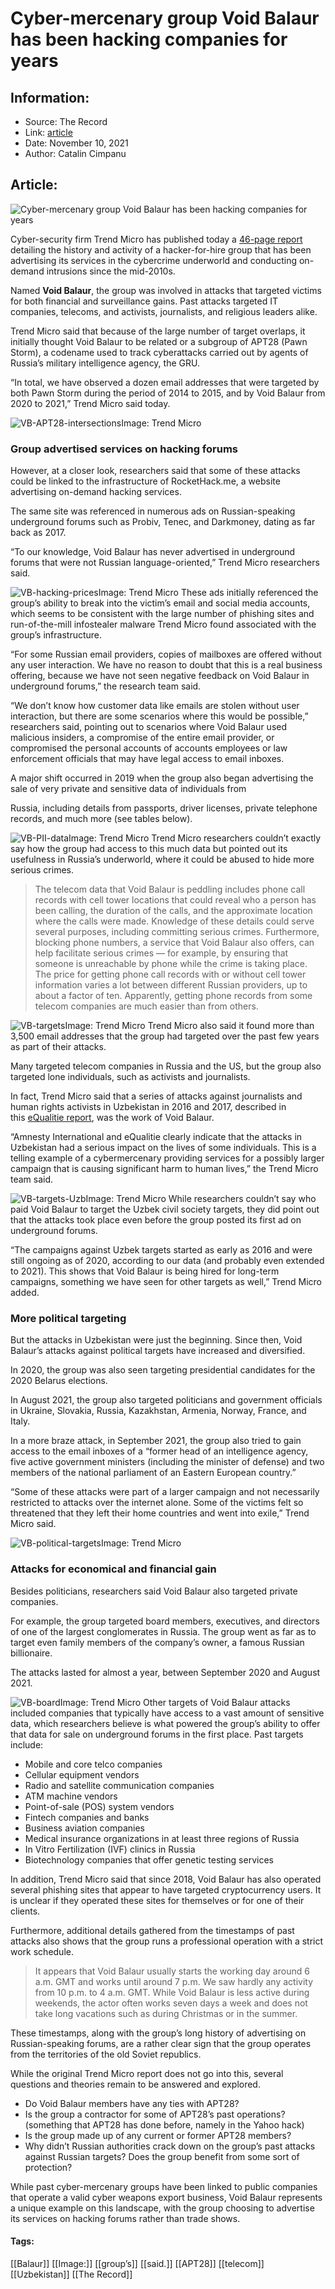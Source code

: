 # Cyber-mercenary group Void Balaur has been hacking companies for years
### 

## Information:
+ Source: The Record
+ Link: [article](https://therecord.media/cyber-mercenary-group-void-balaur-has-been-hacking-companies-for-years/)
+ Date: November 10, 2021
+ Author: Catalin Cimpanu


## Article:
![Cyber-mercenary group Void Balaur has been hacking companies for years](https://therecord.media/wp-content/uploads/2021/11/balaur-dragon-monster.png)

Cyber-security firm Trend Micro has published today a [46-page report](https://www.trendmicro.com/vinfo/us/security/news/cybercrime-and-digital-threats/the-far-reaching-attacks-of-the-void-balaur-cybermercenary-group) detailing the history and activity of a hacker-for-hire group that has been advertising its services in the cybercrime underworld and conducting on-demand intrusions since the mid-2010s.


Named **Void Balaur**, the group was involved in attacks that targeted victims for both financial and surveillance gains. Past attacks targeted IT companies, telecoms, and activists, journalists, and religious leaders alike.


Trend Micro said that because of the large number of target overlaps, it initially thought Void Balaur to be related or a subgroup of APT28 (Pawn Storm), a codename used to track cyberattacks carried out by agents of Russia’s military intelligence agency, the GRU.


“In total, we have observed a dozen email addresses that were targeted by both Pawn Storm during the period of 2014 to 2015, and by Void Balaur from 2020 to 2021,” Trend Micro said today.


![VB-APT28-intersections](https://www-therecord.recfut.com/wp-content/uploads/2021/11/VB-APT28-intersections.png)Image: Trend Micro
### Group advertised services on hacking forums


However, at a closer look, researchers said that some of these attacks could be linked to the infrastructure of RocketHack.me, a website advertising on-demand hacking services.


The same site was referenced in numerous ads on Russian-speaking underground forums such as Probiv, Tenec, and Darkmoney, dating as far back as 2017.


“To our knowledge, Void Balaur has never advertised in underground forums that were not Russian language-oriented,” Trend Micro researchers said.


![VB-hacking-prices](https://www-therecord.recfut.com/wp-content/uploads/2021/11/VB-hacking-prices.png)Image: Trend Micro
These ads initially referenced the group’s ability to break into the victim’s email and social media accounts, which seems to be consistent with the large number of phishing sites and run-of-the-mill infostealer malware Trend Micro found associated with the group’s infrastructure.


“For some Russian email providers, copies of mailboxes are offered without any user interaction. We have no reason to doubt that this is a real business offering, because we have not seen negative feedback on Void Balaur in underground forums,” the research team said.


“We don’t know how customer data like emails are stolen without user interaction, but there are some scenarios where this would be possible,” researchers said, pointing out to scenarios where Void Balaur used malicious insiders, a compromise of the entire email provider, or compromised the personal accounts of accounts employees or law enforcement officials that may have legal access to email inboxes.


A major shift occurred in 2019 when the group also began advertising the sale of very private and sensitive data of individuals from 


Russia, including details from passports, driver licenses, private telephone records, and much more (see tables below).


![VB-PII-data](https://www-therecord.recfut.com/wp-content/uploads/2021/11/VB-PII-data-1024x640.png)Image: Trend Micro
Trend Micro researchers couldn’t exactly say how the group had access to this much data but pointed out its usefulness in Russia’s underworld, where it could be abused to hide more serious crimes.



> The telecom data that Void Balaur is peddling includes phone call records with cell tower locations that could reveal who a person has been calling, the duration of the calls, and the approximate location where the calls were made. Knowledge of these details could serve several purposes, including committing serious crimes. Furthermore, blocking phone numbers, a service that Void Balaur also offers, can help facilitate serious crimes — for example, by ensuring that someone is unreachable by phone while the crime is taking place. The price for getting phone call records with or without cell tower information varies a lot between different Russian providers, up to about a factor of ten. Apparently, getting phone records from some telecom companies are much easier than from others.
> 
> 


![VB-targets](https://www-therecord.recfut.com/wp-content/uploads/2021/11/VB-targets.png)Image: Trend Micro
Trend Micro also said it found more than 3,500 email addresses that the group had targeted over the past few years as part of their attacks.


Many targeted telecom companies in Russia and the US, but the group also targeted lone individuals, such as activists and journalists.


In fact, Trend Micro said that a series of attacks against journalists and human rights activists in Uzbekistan in 2016 and 2017, described in this [eQualitie report](https://equalit.ie/deflect-labs-report-6/), was the work of Void Balaur. 


“Amnesty International and eQualitie clearly indicate that the attacks in Uzbekistan had a serious impact on the lives of some individuals. This is a telling example of a cybermercenary providing services for a possibly larger campaign that is causing significant harm to human lives,” the Trend Micro team said.


![VB-targets-Uzb](https://www-therecord.recfut.com/wp-content/uploads/2021/11/VB-targets-Uzb.png)Image: Trend Micro
While researchers couldn’t say who paid Void Balaur to target the Uzbek civil society targets, they did point out that the attacks took place even before the group posted its first ad on underground forums.


“The campaigns against Uzbek targets started as early as 2016 and were still ongoing as of 2020, according to our data (and probably even extended to 2021). This shows that Void Balaur is being hired for long-term campaigns, something we have seen for other targets as well,” Trend Micro added.


### More political targeting


But the attacks in Uzbekistan were just the beginning. Since then, Void Balaur’s attacks against political targets have increased and diversified.


In 2020, the group was also seen targeting presidential candidates for the 2020 Belarus elections.


In August 2021, the group also targeted politicians and government officials in Ukraine, Slovakia, Russia, Kazakhstan, Armenia, Norway, France, and Italy.


In a more braze attack, in September 2021, the group also tried to gain access to the email inboxes of a “former head of an intelligence agency, five active government ministers (including the minister of defense) and two members of the national parliament of an Eastern European country.”


“Some of these attacks were part of a larger campaign and not necessarily restricted to attacks over the internet alone. Some of the victims felt so threatened that they left their home countries and went into exile,” Trend Micro said.


![VB-political-targets](https://www-therecord.recfut.com/wp-content/uploads/2021/11/VB-political-targets.png)Image: Trend Micro
### Attacks for economical and financial gain


Besides politicians, researchers said Void Balaur also targeted private companies.


For example, the group targeted board members, executives, and directors of one of the largest conglomerates in Russia. The group went as far as to target even family members of the company’s owner, a famous Russian billionaire.


The attacks lasted for almost a year, between September 2020 and August 2021.


![VB-board](https://www-therecord.recfut.com/wp-content/uploads/2021/11/VB-board-1024x514.png)Image: Trend Micro
Other targets of Void Balaur attacks included companies that typically have access to a vast amount of sensitive data, which researchers believe is what powered the group’s ability to offer that data for sale on underground forums in the first place. Past targets include:


* Mobile and core telco companies
* Cellular equipment vendors
* Radio and satellite communication companies
* ATM machine vendors
* Point-of-sale (POS) system vendors
* Fintech companies and banks
* Business aviation companies
* Medical insurance organizations in at least three regions of Russia
* In Vitro Fertilization (IVF) clinics in Russia
* Biotechnology companies that offer genetic testing services


In addition, Trend Micro said that since 2018, Void Balaur has also operated several phishing sites that appear to have targeted cryptocurrency users. It is unclear if they operated these sites for themselves or for one of their clients.


Furthermore, additional details gathered from the timestamps of past attacks also shows that the group runs a professional operation with a strict work schedule.



> It appears that Void Balaur usually starts the working day around 6 a.m. GMT and works until around 7 p.m. We saw hardly any activity from 10 p.m. to 4 a.m. GMT. While Void Balaur is less active during weekends, the actor often works seven days a week and does not take long vacations such as during Christmas or in the summer.
> 
> 


These timestamps, along with the group’s long history of advertising on Russian-speaking forums, are a rather clear sign that the group operates from the territories of the old Soviet republics.


While the original Trend Micro report does not go into this, several questions and theories remain to be answered and explored.


* Do Void Balaur members have any ties with APT28?
* Is the group a contractor for some of APT28’s past operations? (something that APT28 has done before, namely in the Yahoo hack)
* Is the group made up of any current or former APT28 members?
* Why didn’t Russian authorities crack down on the group’s past attacks against Russian targets? Does the group benefit from some sort of protection?


While past cyber-mercenary groups have been linked to public companies that operate a valid cyber weapons export business, Void Balaur represents a unique example on this landscape, with the group choosing to advertise its services on hacking forums rather than trade shows.





#### Tags:
[[Balaur]] [[Image:]] [[group’s]] [[said.]] [[APT28]] [[telecom]] [[Uzbekistan]] [[The Record]]
